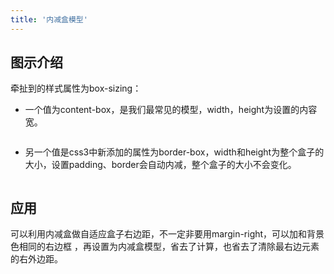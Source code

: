```yaml
---
title: '内减盒模型'
---
```


## 图示介绍

牵扯到的样式属性为box-sizing：

- 一个值为content-box，是我们最常见的模型，width，height为设置的内容宽。

<center>
    <img src="https://mynotes-1257961174.cos.ap-beijing.myqcloud.com/youdaoNotes/models-3/1.png" alt="">
</center>

- 另一个值是css3中新添加的属性为border-box，width和height为整个盒子的大小，设置padding、border会自动内减，整个盒子的大小不会变化。

<center>
    <img src="https://mynotes-1257961174.cos.ap-beijing.myqcloud.com/youdaoNotes/models-3/2.png" alt="">
</center>

## 应用

可以利用内减盒做自适应盒子右边距，不一定非要用margin-right，可以加和背景色相同的右边框 ，再设置为内减盒模型，省去了计算，也省去了清除最右边元素的右外边距。